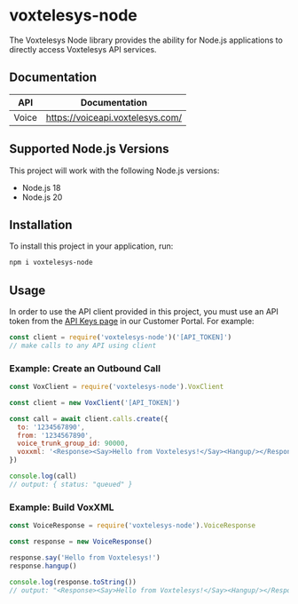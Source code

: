 # voxtelesys-node

The Voxtelesys Node library provides the ability for Node.js applications to directly access Voxtelesys API services.

## Documentation

| API   | Documentation                    |
| ----- | -------------------------------- |
| Voice | https://voiceapi.voxtelesys.com/ |

## Supported Node.js Versions

This project will work with the following Node.js versions:

- Node.js 18
- Node.js 20

## Installation

To install this project in your application, run:

```sh
npm i voxtelesys-node
```

## Usage

In order to use the API client provided in this project, you must use an API token from the [API Keys page](https://portal.voxtelesys.net/api-keys) in our Customer Portal. For example:

```js
const client = require('voxtelesys-node')('[API_TOKEN]')
// make calls to any API using client
```

### Example: Create an Outbound Call

```js
const VoxClient = require('voxtelesys-node').VoxClient

const client = new VoxClient('[API_TOKEN]')

const call = await client.calls.create({
  to: '1234567890',
  from: '1234567890',
  voice_trunk_group_id: 90000,
  voxxml: '<Response><Say>Hello from Voxtelesys!</Say><Hangup/></Response>'
})

console.log(call)
// output: { status: "queued" }
```

### Example: Build VoxXML

```js
const VoiceResponse = require('voxtelesys-node').VoiceResponse

const response = new VoiceResponse()

response.say('Hello from Voxtelesys!')
response.hangup()

console.log(response.toString())
// output: "<Response><Say>Hello from Voxtelesys!</Say><Hangup/></Response>"
```



